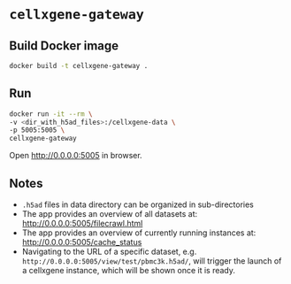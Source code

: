 # `cellxgene-gateway`

## Build Docker image

```sh
docker build -t cellxgene-gateway .
```

## Run

```sh
docker run -it --rm \
-v <dir_with_h5ad_files>:/cellxgene-data \
-p 5005:5005 \
cellxgene-gateway
```

Open <http://0.0.0.0:5005> in browser.

## Notes

- `.h5ad` files in data directory can be organized in sub-directories
- The app provides an overview of all datasets at: <http://0.0.0.0:5005/filecrawl.html>
- The app provides an overview of currently running instances at: <http://0.0.0.0:5005/cache_status>
- Navigating to the URL of a specific dataset, e.g. `http://0.0.0.0:5005/view/test/pbmc3k.h5ad/`, will trigger the launch of a cellxgene instance, which will be shown once it is ready.
